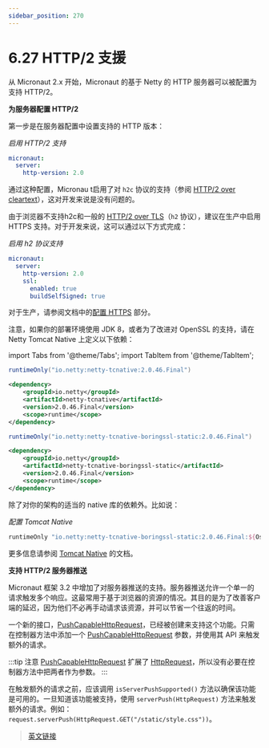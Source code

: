 ```yaml
---
sidebar_position: 270
---
```


# 6.27 HTTP/2 支援

从 Micronaut 2.x 开始，Micronaut 的基于 Netty 的 HTTP 服务器可以被配置为支持 HTTP/2。

**为服务器配置 HTTP/2**

第一步是在服务器配置中设置支持的 HTTP 版本：

*启用 HTTP/2 支持*

```yaml
micronaut:
  server:
    http-version: 2.0
```

通过这种配置，Micronau t启用了对 `h2c` 协议的支持（参阅 [HTTP/2 over cleartext](https://httpwg.org/specs/rfc7540.html#discover-http)），这对开发来说是没有问题的。

由于浏览器不支持h2c和一般的 [HTTP/2 over TLS](https://httpwg.org/specs/rfc7540.html#discover-https)（`h2` 协议），建议在生产中启用 HTTPS 支持。对于开发来说，这可以通过以下方式完成：

*启用 h2 协议支持*

```yaml
micronaut:
  server:
    http-version: 2.0
    ssl:
      enabled: true
      buildSelfSigned: true
```

对于生产，请参阅文档中的[配置 HTTPS](/core/httpserver/serverConfiguration.html#用-HTTPS-保护服务器) 部分。

注意，如果你的部署环境使用 JDK 8，或者为了改进对 OpenSSL 的支持，请在 Netty Tomcat Native 上定义以下依赖：

import Tabs from '@theme/Tabs';
import TabItem from '@theme/TabItem';

<Tabs>
  <TabItem value="Gradle" label="Gradle">

```groovy
runtimeOnly("io.netty:netty-tcnative:2.0.46.Final")
```

  </TabItem>
  <TabItem value="Maven" label="Maven">

```xml
<dependency>
    <groupId>io.netty</groupId>
    <artifactId>netty-tcnative</artifactId>
    <version>2.0.46.Final</version>
    <scope>runtime</scope>
</dependency>
```

  </TabItem>
</Tabs>

<Tabs>
  <TabItem value="Gradle" label="Gradle">

```groovy
runtimeOnly("io.netty:netty-tcnative-boringssl-static:2.0.46.Final")
```

  </TabItem>
  <TabItem value="Maven" label="Maven">

```xml
<dependency>
    <groupId>io.netty</groupId>
    <artifactId>netty-tcnative-boringssl-static</artifactId>
    <version>2.0.46.Final</version>
    <scope>runtime</scope>
</dependency>
```

  </TabItem>
</Tabs>

除了对你的架构的适当的 native 库的依赖外。比如说：

*配置 Tomcat Native*

```groovy
runtimeOnly "io.netty:netty-tcnative-boringssl-static:2.0.46.Final:${Os.isFamily(Os.FAMILY_MAC) ? (Os.isArch("aarch64") ? "osx-aarch_64" : "osx-x86_64") : 'linux-x86_64'}"
```

更多信息请参阅 [Tomcat Native](https://netty.io/wiki/forked-tomcat-native.html) 的文档。

**支持 HTTP/2 服务器推送**

Micronaut 框架 3.2 中增加了对服务器推送的支持。服务器推送允许一个单一的请求触发多个响应。这最常用于基于浏览器的资源的情况。其目的是为了改善客户端的延迟，因为他们不必再手动请求该资源，并可以节省一个往返的时间。

一个新的接口，[PushCapableHttpRequest](https://docs.micronaut.io/3.8.4/api/io/micronaut/http/PushCapableHttpRequest.html)，已经被创建来支持这个功能。只需在控制器方法中添加一个 [PushCapableHttpRequest](https://docs.micronaut.io/3.8.4/api/io/micronaut/http/PushCapableHttpRequest.html) 参数，并使用其 API 来触发额外的请求。

:::tip 注意
[PushCapableHttpRequest](https://docs.micronaut.io/3.8.4/api/io/micronaut/http/PushCapableHttpRequest.html) 扩展了 [HttpRequest](https://docs.micronaut.io/3.8.4/api/io/micronaut/http/HttpRequest.html)，所以没有必要在控制器方法中把两者作为参数。
:::

在触发额外的请求之前，应该调用 `isServerPushSupported()` 方法以确保该功能是可用的。一旦知道该功能被支持，使用 `serverPush(HttpRequest)` 方法来触发额外的请求。例如：`request.serverPush(HttpRequest.GET("/static/style.css"))`。

> [英文链接](https://docs.micronaut.io/3.9.4/guide/index.html#http2Server)
